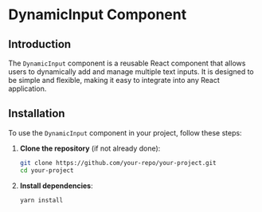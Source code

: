 # DynamicInput Component

## Introduction

The `DynamicInput` component is a reusable React component that allows users to dynamically add and manage multiple text inputs. It is designed to be simple and flexible, making it easy to integrate into any React application.

## Installation

To use the `DynamicInput` component in your project, follow these steps:

1. **Clone the repository** (if not already done):
   ```bash
   git clone https://github.com/your-repo/your-project.git
   cd your-project
   ```

2. **Install dependencies**:
   ```bash
   yarn install
   ```




